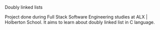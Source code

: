 Doubly linked lists


Project done during Full Stack Software Engineering studies at ALX | Holberton School. It aims to learn about doubly linked list in C language.
